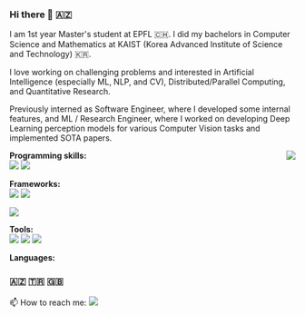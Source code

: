 ### Hi there 👋 🇦🇿  

I am 1st year Master's student at EPFL 🇨🇭. I did my bachelors in Computer Science and Mathematics at KAIST (Korea Advanced Institute of Science and Technology) 🇰🇷.  

I love working on challenging problems and interested in Artificial Intelligence (especially ML, NLP, and CV), Distributed/Parallel Computing, and Quantitative Research.  

Previously interned as Software Engineer, where I developed some internal features, and ML / Research Engineer, where I worked on developing Deep Learning perception models for various Computer Vision tasks and implemented SOTA papers.  
<!--
**Currently working as:** Research Engineer Intern at [Seoul Robotics](https://www.seoulrobotics.org/).  

**Currently working on:** Computer Vision, Machine Learning, and Graph Theory.  
-->

<a href="#">
<img align="right" src="https://github-readme-stats.vercel.app/api?username=miraliahmadli&show_icons=true&line_height=40&hide_border=true&icon_color=586069&title_color=a0a9af">
</a>

**Programming skills:**  
![](https://img.shields.io/badge/-Python-333?style=flat-square&logo=Python&logoColor=white)
![](https://img.shields.io/badge/-C/C++-c14438?style=flat-square&logo=C&logoColor=fff)
<!-- ![](https://img.shields.io/badge/-Scala-333?style=flat-square&logo=Scala&logoColor=red) -->
<!-- ![](https://img.shields.io/badge/-Javascript-black?style=flat-square&logo=javascript&logoColor=yellow)   -->

**Frameworks:**  
![](https://img.shields.io/badge/-PyTorch-e34f26?style=flat-square&logo=PyTorch&logoColor=fff)
![](https://img.shields.io/badge/-TensorFlow-yellow?style=flat-square&logo=TensorFlow&logoColor=orange)
<!-- ![](https://img.shields.io/badge/-Node.js-006400?style=flat-square&logo=node.js&logoColor=white) -->
![](https://img.shields.io/badge/-Flask-black?style=flat-square&logo=flask&logoColor=white)
<!-- ![](https://img.shields.io/badge/-Django-006000?style=flat-square&logo=django&logoColor=white)   -->

**Tools:**  
![](https://img.shields.io/badge/-Git-F05032?style=flat-square&logo=git&logoColor=white)
![](https://img.shields.io/badge/-Linux-FCC624?style=flat-square&logo=linux&logoColor=black)
![](https://img.shields.io/badge/-Docker-2496ED?style=flat-square&logo=docker&logoColor=white)  

**Languages:**   
### 🇦🇿 :tr: 🇬🇧

📫 How to reach me: [![](https://img.icons8.com/metro/26/000000/linkedin.png)](https://www.linkedin.com/in/miraliahmadli/)


<!--
**miraliahmadli/miraliahmadli** is a ✨ _special_ ✨ repository because its `README.md` (this file) appears on your GitHub profile.
[![HitCount](http://hits.dwyl.com/miraliahmadli/miraliahmadli.svg)](http://hits.dwyl.com/miraliahmadli/miraliahmadli)  
![My github stats](https://github-readme-stats.vercel.app/api?username=miraliahmadli&show_icons=true&line_height=40)  

Here are some ideas to get you started:

- 🔭 I’m currently working on ...
- 🌱 I’m currently learning ...
- 👯 I’m looking to collaborate on ...
- 🤔 I’m looking for help with ...
- 💬 Ask me about ...
- 📫 How to reach me: ...
- 😄 Pronouns: ...
- ⚡ Fun fact: ...
-->

